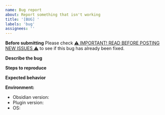 ```yaml
---
name: Bug report
about: Report something that isn't working
title: '[BUG] '
labels: 'bug'
assignees: ''
---
```


**Before submitting** Please check [⚠️ IMPORTANT! READ BEFORE POSTING NEW ISSUES ⚠️](https://github.com/johansan/notebook-navigator/issues/335) to see if this bug has already been fixed.

**Describe the bug**

**Steps to reproduce**

**Expected behavior**

**Environment:**

- Obsidian version:
- Plugin version:
- OS:
